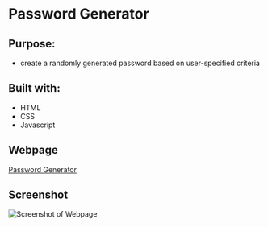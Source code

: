 # Password Generator

## Purpose:
* create a randomly generated password based on user-specified criteria

## Built with: 
* HTML
* CSS
* Javascript

## Webpage
[Password Generator](https://zackaryanderson.github.io/passwordGenerator/)

## Screenshot
![Screenshot of Webpage](images/screenShot)
